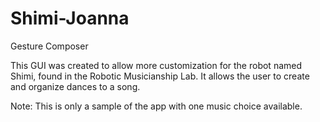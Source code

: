 # Shimi-Joanna
Gesture Composer

This GUI was created to allow more customization for the robot named Shimi, found in the Robotic Musicianship Lab. It allows the user to create and organize dances to a song.

Note: This is only a sample of the app with one music choice available. 

